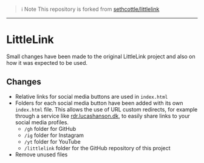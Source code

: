 > ℹ️ Note
> This repository is forked from [sethcottle/littlelink](https://github.com/sethcottle/littlelink)

---

# LittleLink

Small changes have been made to the original LittleLink project and also on how it was expected to be used.

## Changes

- Relative links for social media buttons are used in `index.html`
- Folders for each social media button have been added with its own `index.html` file.
  This allows the use of URL custom redirects, for example through a service like [rdr.lucashanson.dk](https://rdr.lucashanson.dk), to easily share links to your social media profiles.
  - `/gh` folder for GitHub
  - `/ig` folder for Instagram
  - `/yt` folder for YouTube
  - `/littlelink` folder for the GitHub repository of this project
- Remove unused files
